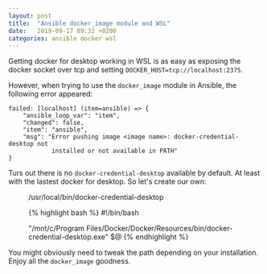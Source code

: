 ```yaml
---
layout: post
title:  "Ansible docker_image module and WSL"
date:   2019-09-17 09:32 +0200
categories: ansible docker wsl
---
```

Getting docker for desktop working in WSL is as easy as exposing the 
docker socket over tcp and setting `DOCKER_HOST=tcp://localhost:2375`.

However, when trying to use the `docker_image` module in Ansible, the following error
appeared: 

```
failed: [localhost] (item=ansible) => {
    "ansible_loop_var": "item", 
    "changed": false, 
    "item": "ansible", 
    "msg": "Error pushing image <image name>: docker-credential-desktop not 
            installed or not available in PATH"
}
```

Turs out there is no `docker-credential-desktop` available by default. At least with the
lastest docker for desktop. So let's create our own:

<figure>
  <figcaption>/usr/local/bin/docker-credential-desktop</figcaption>

{% highlight bash %}
#!/bin/bash

"/mnt/c/Program Files/Docker/Docker/Resources/bin/docker-credential-desktop.exe" $@
{% endhighlight %}

</figure>

You might obviously need to tweak the path depending on your installation. 
Enjoy all the `docker_image` goodness.